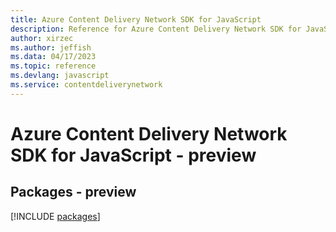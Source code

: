 ```yaml
---
title: Azure Content Delivery Network SDK for JavaScript
description: Reference for Azure Content Delivery Network SDK for JavaScript
author: xirzec
ms.author: jeffish
ms.data: 04/17/2023
ms.topic: reference
ms.devlang: javascript
ms.service: contentdeliverynetwork
---
```

# Azure Content Delivery Network SDK for JavaScript - preview
## Packages - preview
[!INCLUDE [packages](content-delivery-network-index.md)]